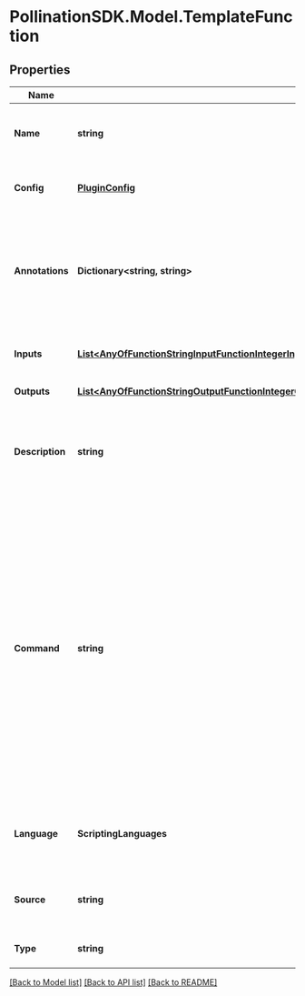 
# PollinationSDK.Model.TemplateFunction

## Properties

Name | Type | Description | Notes
------------ | ------------- | ------------- | -------------
**Name** | **string** | Function name. Must be unique within a plugin. | 
**Config** | [**PluginConfig**](PluginConfig.md) | The plugin config to use for this function | 
**Annotations** | **Dictionary&lt;string, string&gt;** | An optional dictionary to add annotations to inputs. These annotations will be used by the client side libraries. | [optional] 
**Inputs** | [**List&lt;AnyOfFunctionStringInputFunctionIntegerInputFunctionNumberInputFunctionBooleanInputFunctionFolderInputFunctionFileInputFunctionPathInputFunctionArrayInputFunctionJSONObjectInput&gt;**](AnyOfFunctionStringInputFunctionIntegerInputFunctionNumberInputFunctionBooleanInputFunctionFolderInputFunctionFileInputFunctionPathInputFunctionArrayInputFunctionJSONObjectInput.md) | Input arguments for this function. | [optional] 
**Outputs** | [**List&lt;AnyOfFunctionStringOutputFunctionIntegerOutputFunctionNumberOutputFunctionBooleanOutputFunctionFolderOutputFunctionFileOutputFunctionPathOutputFunctionArrayOutputFunctionJSONObjectOutput&gt;**](AnyOfFunctionStringOutputFunctionIntegerOutputFunctionNumberOutputFunctionBooleanOutputFunctionFolderOutputFunctionFileOutputFunctionPathOutputFunctionArrayOutputFunctionJSONObjectOutput.md) | List of output arguments. | [optional] 
**Description** | **string** | Function description. A short human readable description for this function. | [optional] 
**Command** | **string** | Full shell command for this function. Each function accepts only one command. The command will be executed as a shell command in plugin. For running several commands after each other use &amp;&amp; between the commands or pipe data from one to another using | | [optional] 
**Language** | **ScriptingLanguages** | Programming language of the script. Currently only Python is supported. | [optional] 
**Source** | **string** | Source contains the source code of the script to execute. | [optional] 
**Type** | **string** |  | [optional] [readonly] [default to "TemplateFunction"]

[[Back to Model list]](../README.md#documentation-for-models)
[[Back to API list]](../README.md#documentation-for-api-endpoints)
[[Back to README]](../README.md)

